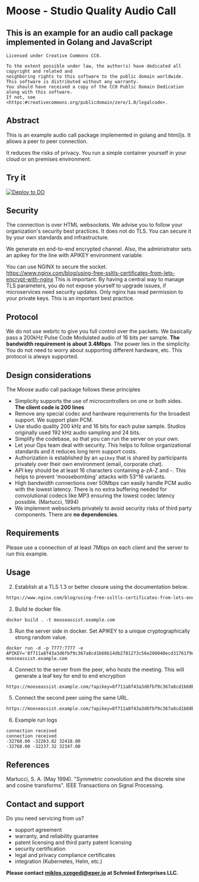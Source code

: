 # Moose - Studio Quality Audio Call
## This is an example for an audio call package implemented in Golang and JavaScript

```
Licensed under Creative Commons CC0.

To the extent possible under law, the author(s) have dedicated all copyright and related and
neighboring rights to this software to the public domain worldwide.
This software is distributed without any warranty.
You should have received a copy of the CC0 Public Domain Dedication along with this software.
If not, see <https:#creativecommons.org/publicdomain/zero/1.0/legalcode>.
```

## Abstract

This is an example audio call package implemented in golang and html/js.
It allows a peer to peer connection.


It reduces the risks of privacy.
You run a simple container yourself in your cloud or on premises environment.

## Try it

[![Deploy to DO](https://www.deploytodo.com/do-btn-white-ghost.svg)](https://cloud.digitalocean.com/apps/new?repo=https://gitlab.com/eper.io/moose-assist/tree/main&refcode=48f147bd7dcd)

## Security

The connection is over HTML websockets.
We advise you to follow your organization's security best practices.
It does not do TLS. You can secure it by your own standards and infrastructure.

We generate en end-to-end encrypted channel.
Also, the administrator sets an apikey for the line with APIKEY environment variable.

You can use NGINX to secure the socket. https://www.nginx.com/blog/using-free-ssltls-certificates-from-lets-encrypt-with-nginx
This is important. By having a central way to manage TLS parameters, you do not expose yourself to upgrade issues, if microservices need security updates. Only nginx has read permission to your private keys. This is an important best practice.

## Protocol

We do not use webrtc to give you full control over the packets. We basically pass a 200kHz Pulse Code Modulated audio of 16 bits per sample. **The bandwidth requirement is about 3.4Mbps**. The power lies in the simplicity. You do not need to worry about supporting different hardware, etc. This protocol is always supported.

## Design considerations

The Moose audio call package follows these principles
- Simplicity supports the use of microcontrollers on one or both sides. **The client code is 200 lines**
- Remove any special codec and hardware requirements for the broadest support. We support plain PCM.
- Use studio quality 200 kHz and 16 bits for each pulse sample. Studios originally used 192 kHz audio sampling and 24 bits.
- Simplify the codebase, so that you can run the server on your own.
- Let your Ops team deal with security. This helps to follow organizational standards and it reduces long term support costs.
- Authorization is established by an `apikey` that is shared by participants privately over their own environment (email, corporate chat).
- API key should be at least 16 characters containing a-zA-Z and -. This helps to prevent 'moosebombing' attacks with 53^16 variants.
- High bandwidth connections over 50Mbps can easily handle PCM audio with the lowest latency. There is no extra buffering needed for convolutional codecs like MP3 ensuring the lowest codec latency possible. (Martucci, 1994)
- We implement websockets privately to avoid security risks of third party components. There are **no dependencies**.

## Requirements

Please use a connection of at least 7Mbps on each client and the server to run this example.

## Usage

2. Establish at a TLS 1.3 or better closure using the documentation below.

```dockerfile
https://www.nginx.com/blog/using-free-ssltls-certificates-from-lets-encrypt-with-nginx
```

2. Build te docker file.
```
docker build . -t mooseassist.example.com
```


3. Run the server side in docker. Set APIKEY to a unique cryptographically strong random value.

```
docker run -d -p 7777:7777 -e APIKEY='8f711a8f43a3d6fbf9c367a8cd1b68b14db2781273c56e206040ecd31761f9d3' mooseassist.example.com
```

4. Connect to the server from the peer, who hosts the meeting. This will generate a leaf key for end to end encryption

```dockerfile
https://mooseassist.example.com/?apikey=8f711a8f43a3d6fbf9c367a8cd1b68b14db2781273c56e206040ecd31761f9d3#generate_leaf
```

5. Connect the second peer using the same URL.

```dockerfile
https://mooseassist.example.com/?apikey=8f711a8f43a3d6fbf9c367a8cd1b68b14db2781273c56e206040ecd31761f9d3#leaf_sywICvC1tnE7D5IOdPahv0NzQC-C3mpNLhluhEEW0vA
```

6. Example run logs

```
connection received
connection received
-32768.00 -32263.82 32418.00
-32768.00 -32237.32 32347.00
```

## References

Martucci, S. A. (May 1994). "Symmetric convolution and the discrete sine and cosine transforms". IEEE Transactions on Signal Processing.

## Contact and support

Do you need servicing from us?

- support agreement
- warranty, and reliability guarantee
- patent licensing and third party patent licensing
- security certification
- legal and privacy compliance certificates
- integration (Kubernetes, Helm, etc.)

**Please contact miklos.szegedi@eper.io at Schmied Enterprises LLC.**
